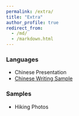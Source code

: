 ```yaml
---
permalink: /extra/
title: "Extra"
author_profile: true
redirect_from: 
  - /md/
  - /markdown.html
---
```


### Languages
* Chinese Presentation
* [Chinese Writing Sample](表情达意的工具.docx)

### Samples
* Hiking Photos
